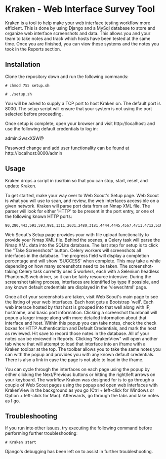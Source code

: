 # Kraken - Web Interface Survey Tool
Kraken is a tool to help make your web interface testing workflow more efficient. This is done by using Django and a MySql database to store and organize web interface screenshots and data. This allows you and your team to take notes and track which hosts have been tested at the same time. Once you are finished, you can view these systems and the notes you took in the Reports section. 

## Installation

Clone the repository down and run the following commands:

```# chmod 755 setup.sh```

```# ./setup.sh```

You will be asked to supply a TCP port to host Kraken on. The default port is 8000. The setup script will ensure that your system is not using the port selected before proceeding.

Once setup is complete, open your browser and visit http://localhost:<port> and use the following default credentials to log in:

admin:2wsxXSW@

Password change and add user functionality can be found at http://localhost:8000/admin

## Usage

Kraken drops a script in /usr/bin so that you can stop, start, reset, and update Kraken. 

To get started, make your way over to Web Scout's Setup page. Web Scout is what you will use to scan, and review, the web interfaces accessible on a given network. Kraken will parse port data from an Nmap XML file. The parser will look for either 'HTTP' to be present in the port entry, or one of the following known HTTP ports:

```
80,280,443,591,593,981,1311,2031,2480,3181,4444,4445,4567,4711,4712,5104,5280,7000,7001,7002,8000,8008,8011,8012,8013,8014,8042,8069,8080,8081,8243,8280,8281,8443,8531,8887,8888,9080,9443,11371,12443,16080,18091,18092
```

Web Scout's Setup page provides your with file upload functionality to provide your Nmap XML file. Behind the scenes, a Celery task will parse the Nmap XML data into the SQLite database. The last step for setup is to click the "Take Screenshots" button. Celery workers will screenshots all interfaces in the database. The progress field will display a completion percentage and will show 'SUCCESS' when complete. This may take a while depending on how many screenshots need to be taken. The screenshot-taking Celery task currently uses 5 workers, each with a Selenium headless PhantomJS web driver, so it can be fairly resource intensive. During the screenshot taking process, interfaces are identified by type if possible, and any known default credentials are displayed in the 'viewer.html' page.

Once all of your screenshots are taken, visit Web Scout's main page to see the listing of your web interfaces. Each host gets a Bootstrap 'well'. Each web interace hosted by that host is grouped into that well along with IP, hostname, and basic port information. Clicking a screenshot thumbnail will popup a larger image along with more detailed information about that interface and host. Within this popup you can take notes, check the check boxes for HTTP Authentication and Default Credentials, and mark the host as reviewed. Hit save to record those notes in the database. All of your notes can be reviewed in Reports. Clicking "KrakenView" will open another tab where that will attempt to load that interface into an iframe with a Kraken toolbar at the top. The toolbar allows you to take the same notes you can with the popup and provides you with any known default credentials. There is also a link in case the page is not able to load in the iframe.

You can cycle through the interfaces on each page using the popup by either clicking the Next/Previous buttons or hitting the right/left arrows on your keyboard. The workflow Kraken was designed for is to go through a couple of Web Scout pages using the popup and open web interfaces with KrakenView in the background as you go (Ctrl + left-click for Windows or Option + left-click for Mac). Afterwards, go through the tabs and take notes as I go. 

## Troubleshooting

If you run into other issues, try executing the following command before performing further troubleshooting:

```# Kraken start```

Django's debugging has been left on to assist in further troubleshooting. 

